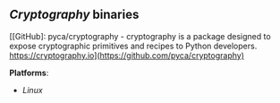 *Cryptography* binaries
-----------------------

[[GitHub]: pyca/cryptography - cryptography is a package designed to expose cryptographic primitives and recipes to Python developers. https://cryptography.io](https://github.com/pyca/cryptography)

**Platforms**:
- *Linux*

